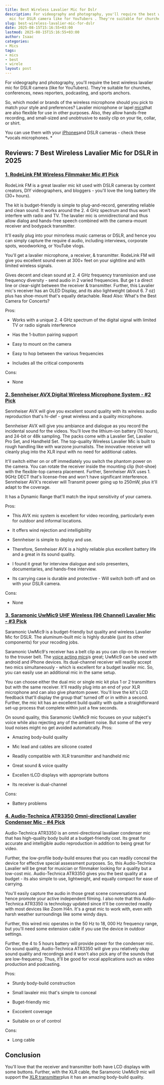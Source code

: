 ```yaml
---
title: Best Wireless Lavalier Mic for Dslr
description: For videography and photography, you'll require the best wireless lavalier
  mic for DSLR camera like for YouTubers . They're suitable for churches,...
slug: best-wireless-lavalier-mic-for-dslr
date: 2025-08-15T15:16:55+03:00
lastmod: 2025-08-15T15:16:55+03:00
author: Isaac
categories:
- Mics
tags:
- mics
- best
- wirele
layout: post
---
```

For videography and photography, you'll require the best wireless lavalier mic for DSLR camera (like for YouTubers). They're suitable for churches, conferences, news reporters, podcasting, and sports anchors.

So, which model or brands of the wireless microphone should you pick to match your style and preferences? Lavalier microphone or lapel [mics](https://pestpolicy.com/best-wireless-mic-for-iphone/)that are also flexible for use in other purposes. Also, they allow hands-free recording, and small-sized and unobtrusive to easily clip on your tie, collar, or shirt.

You can use them with your [iPhones](https://pestpolicy.com/[best](https://pestpolicy.com/best-condenser-mics-under-300/)-wireless-mic-for-iphone/)and DSLR cameras - check these *vocals microphones. *

##  Reviews: 7 Best Wireless Lavalier Mic for DSLR in 2025

###  [1. RodeLink FM Wireless Filmmaker Mic #1 Pick](https://www.amazon.com/dp/B00TV90DX0/?tag=p-policy-20)

RodeLink FM is a great lavalier mic kit used with DSLR cameras by content creators, DIY videographers, and bloggers - you'll love the long battery life (30+ hours).

The kit is budget-friendly is simple to plug-and-record, generating reliable and clean sound. It works around the 2. 4 GHz spectrum and thus won't interfere with radio and TV. The lavalier mic is omnidirectional and thus allow dialog and hands-free speech combined with the camera-mount receiver and bodypack transmitter.

It'll easily plug into your mirrorless music cameras or DSLR, and hence you can simply capture the require d audio, including interviews, corporate spots, woodworking, or YouTube vlogs.

You'll get a lavalier microphone, a receiver, & transmitter. RodeLink FM will give you excellent sound even at 300+ feet on your sightline and with limited wireless signals.

Gives decent and clean sound at 2. 4 GHz frequency transmission and use frequency diversity - send audio in 2 varied frequencies. But ge t a direct line or clear-sight between the receiver & transmitter. Further, this Lavalier mic's receiver has an OLED Display, and its also lightweight (about 6. 7 oz) plus has shoe-mount that's equally detachable. Read Also: What's the Best Camera for Concerts?

Pros:

- Works with a unique 2. 4 GHz spectrum of the digital signal with limited TV or radio signals interference

- Has the 1-button pairing support

- Easy to mount on the camera

- Easy to hop between the various frequencies

- Includes all the critical components

Cons:

- None

###  [2. Sennheiser AVX Digital Wireless Microphone System - #2 Pick](https://www.amazon.com/dp/B010EYIH1U/?tag=p-policy-20)

Sennheiser AVX will give you excellent sound quality with its wireless audio reproduction that's hi-def - great wireless and a quality microphone.

Sennheiser AVX will give you ambiance and dialogue as you record the incidental sound for the videos. You'll love the lithium-ion battery (10 hours), and 24-bit or 48k sampling. The packs come with a Lavalier Set, Lavalier Pro Set, and Handheld Set. The top-quality Wireless Lavalier Mic is built to rough handling like with warzone journalists. The innovative receiver will cleanly plug into the XLR input with no need for additional cables.

It'll switch either on or off immediately you switch the phantom power on the camera. You can rotate the receiver inside the mounting clip (hot-shoe) with the flexible-top camera placement. Further, Sennheiser AVX uses 1. 9GHz DECT that's license-free and won't have significant interference. Sennheiser AVX's receiver will Transmit power going up to 250mW, plus it'll adapt to the coverage.

It has a Dynamic Range that'll match the input sensitivity of your camera.

Pros:

- This AVX mic system is excellent for video recording, particularly even for outdoor and informal locations.

- It offers wind rejection and intelligibility

- Sennheiser is simple to deploy and use.

- Therefore, Sennheiser AVX is a highly reliable plus excellent battery life and a great in its sound quality.

- I found it great for interview dialogue and solo presenters, documentaries, and hands-free interview.

- Its carrying case is durable and protective - Will switch both off and on with your DSLR camera.

Cons:

- None

###  [3. Saramonic UwMic9 UHF Wireless (96 Channel) Lavalier Mic - #3 Pick](https://www.amazon.com/dp/B01E12IOLE/?tag=p-policy-20)

Saramonic UwMic9 is a budget-friendly but quality and wireless Lavalier Mic for DSLR. The aluminum-built mic is highly durable (just its other components) for your recoding jobs.

Saramonic UwMic9's receiver has a belt clip as you can clip-on its receiver to the trouser belt. The [voice acting mics](https://pestpolicy.com/best-microphones-for-voice-acting/)is great; UwMic9 can be used with android and iPhone devices. Its dual-channel receiver will readily accept two mics simultaneously - which is excellent for a budget lavalier mic. So, you can easily use an additional mic in the same setup.

You can choose either the dual mic or single mic kit plus 1 or 2 transmitters but with the same receiver. It'll readily plug into an end of your XLR microphone and can also give phantom power. You'll love the kit's LCD feedback that'll display the group that' turned off or in within a second. Further, the mic kit has an excellent build quality with quite a straightforward set-up process that complete within just a few seconds.

On sound quality, this Saramonic UwMic9 mic focuses on your subject's voice while also rejecting any of the ambient noise. But some of the very loud noises might no get avoided automatically.
Pros:

- Amazing body-build quality

- Mic lead and cables are silicone coated

- Readily compatible with XLR transmitter and handheld mic

- Great sound & voice quality

- Excellen tLCD displays with appropriate buttons

- Its receiver is dual-channel

Cons:

- Battery problems

###  [4. Audio-Technica ATR3350 Omni-directional Lavalier Condenser Mic - #4 Pick](https://www.amazon.com/dp/B002HJ9PTO/?tag=p-policy-20)

Audio-Technica ATR3350 is an omni-directional lavaliaer condenser mic that has high-quality body build at a budget-friendly cost. Its great for accurate and intelligible audio reproduction in addition to being great for video.

Further, the low-profile body-build ensures that you can readily conceal the device for effective special assessment purposes. So, this Audio-Technica Lavalier will be great for musician or filmmaker looking for a quality but a low-cost mic. Audio-Technica ATR3350 gives you the best quality at a budget - its also simple to use, lightweight, and equally compact for ease of carrying.

You'll easily capture the audio in those great scene conversations and hence promote your active independent filming. I also note that this Audio-Technica ATR3350 is technology updated since it'll be connected readily with most devices like Zoom H4n. It's a great mic to work with, even with harsh weather surroundings like some windy days.

Further, this wired mic operates in the 50 Hz to 18, 000 Hz frequency range, but you'll need some extension cable if you use the device in outdoor settings.

Further, the 4 to 5 hours battery will provide power for the condenser mic. On sound quality, Audio-Technica ATR3350 will give you relatively okay sound quality and recordings and it won't also pick any of the sounds that are low-frequency. Thus, it'll be good for vocal applications such as video production and podcasting.

Pros:

- Sturdy body-build construction

- Small lavaleir mic that's simple to conceal

- Buget-friendly mic

- Exccelent coverage

- Suitable on or of control

Cons:

- Long cable

##  Conclusion

You'll love that the receiver and transmitter both have LCD displays with some buttons. Further, with the XLR cable, the Saramonic UwMic9 mic will support the [XLR transmitter](https://en.wikipedia.org/wiki/XLR_connector)plus it has an amazing body-build quality.
